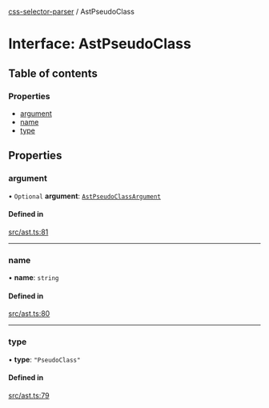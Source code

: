 [css-selector-parser](../README.md) / AstPseudoClass

# Interface: AstPseudoClass

## Table of contents

### Properties

- [argument](AstPseudoClass.md#argument)
- [name](AstPseudoClass.md#name)
- [type](AstPseudoClass.md#type)

## Properties

### argument

• `Optional` **argument**: [`AstPseudoClassArgument`](../README.md#astpseudoclassargument)

#### Defined in

[src/ast.ts:81](https://github.com/mdevils/css-selector-parser/blob/f7b90ac/src/ast.ts#L81)

___

### name

• **name**: `string`

#### Defined in

[src/ast.ts:80](https://github.com/mdevils/css-selector-parser/blob/f7b90ac/src/ast.ts#L80)

___

### type

• **type**: ``"PseudoClass"``

#### Defined in

[src/ast.ts:79](https://github.com/mdevils/css-selector-parser/blob/f7b90ac/src/ast.ts#L79)
